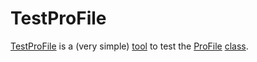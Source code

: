 # TestProFile

[TestProFile](https://github.com/richelbilderbeek/TestProFile) is a (very simple) [tool](https://github.com/richelbilderbeek/tools)
to test the
[ProFile](https://github.com/richelbilderbeek/cpp/blob/master/content/CppProFile.md)
[class](https://github.com/richelbilderbeek/cpp/blob/master/content/CppClass.md).
